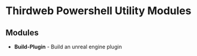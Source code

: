 # Thirdweb Powershell Utility Modules

## Modules
* **Build-Plugin** - Build an unreal engine plugin
